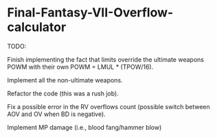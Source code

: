 # Final-Fantasy-VII-Overflow-calculator

TODO:

Finish implementing the fact that limits override the ultimate weapons POWM with their own POWM = LMUL * (TPOW/16).

Implement all the non-ultimate weapons.

Refactor the code (this was a rush job).

Fix a possible error in the RV overflows count (possible switch between AOV and OV when BD is negative).

Implement MP damage (i.e., blood fang/hammer blow)

